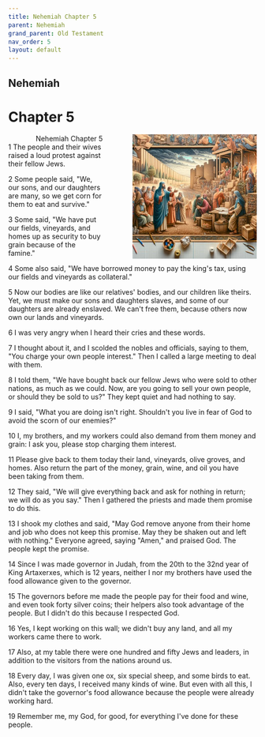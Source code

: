 ```yaml
---
title: Nehemiah Chapter 5
parent: Nehemiah
grand_parent: Old Testament
nav_order: 5
layout: default
---
```


## Nehemiah

# Chapter 5

<div style="clear: both; text-align: right;">
    <img src="/assets/Image/Nehemiah/500/5.jpg" alt="Nehemiah Chapter 5" class="chapter-image" style="max-width: 50%; height: auto; float: right; margin: 0 0 10px 10px; padding-left: 10%;">
    <figcaption style="font-size: 14px;">Nehemiah Chapter 5</figcaption>
</div>
1 The people and their wives raised a loud protest against their fellow Jews.

2 Some people said, "We, our sons, and our daughters are many, so we get corn for them to eat and survive."

3 Some said, "We have put our fields, vineyards, and homes up as security to buy grain because of the famine."

4 Some also said, "We have borrowed money to pay the king's tax, using our fields and vineyards as collateral."

5 Now our bodies are like our relatives' bodies, and our children like theirs. Yet, we must make our sons and daughters slaves, and some of our daughters are already enslaved. We can't free them, because others now own our lands and vineyards.

6 I was very angry when I heard their cries and these words.

7 I thought about it, and I scolded the nobles and officials, saying to them, "You charge your own people interest." Then I called a large meeting to deal with them.

8 I told them, "We have bought back our fellow Jews who were sold to other nations, as much as we could. Now, are you going to sell your own people, or should they be sold to us?" They kept quiet and had nothing to say.

9 I said, "What you are doing isn't right. Shouldn't you live in fear of God to avoid the scorn of our enemies?"

10 I, my brothers, and my workers could also demand from them money and grain: I ask you, please stop charging them interest.

11 Please give back to them today their land, vineyards, olive groves, and homes. Also return the part of the money, grain, wine, and oil you have been taking from them.

12 They said, "We will give everything back and ask for nothing in return; we will do as you say." Then I gathered the priests and made them promise to do this.

13 I shook my clothes and said, "May God remove anyone from their home and job who does not keep this promise. May they be shaken out and left with nothing." Everyone agreed, saying "Amen," and praised God. The people kept the promise.

14 Since I was made governor in Judah, from the 20th to the 32nd year of King Artaxerxes, which is 12 years, neither I nor my brothers have used the food allowance given to the governor.

15 The governors before me made the people pay for their food and wine, and even took forty silver coins; their helpers also took advantage of the people. But I didn't do this because I respected God.

16 Yes, I kept working on this wall; we didn't buy any land, and all my workers came there to work.

17 Also, at my table there were one hundred and fifty Jews and leaders, in addition to the visitors from the nations around us.

18 Every day, I was given one ox, six special sheep, and some birds to eat. Also, every ten days, I received many kinds of wine. But even with all this, I didn't take the governor's food allowance because the people were already working hard.

19 Remember me, my God, for good, for everything I've done for these people.


